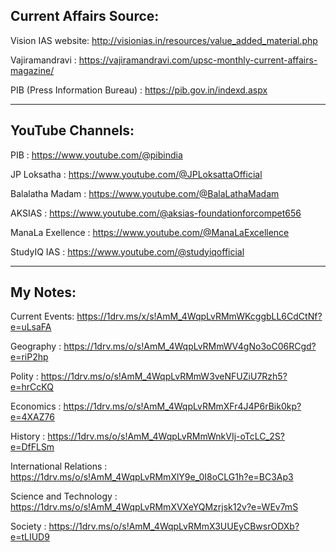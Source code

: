 Current Affairs Source:
-------------------------
Vision IAS website: http://visionias.in/resources/value_added_material.php 

Vajiramandravi : https://vajiramandravi.com/upsc-monthly-current-affairs-magazine/ 

PIB (Press Information Bureau) : https://pib.gov.in/indexd.aspx 

---------------------------------------------------------------------------------------

YouTube Channels:
-------------------
PIB : https://www.youtube.com/@pibindia 

JP Loksatha : https://www.youtube.com/@JPLoksattaOfficial 

Balalatha Madam  : https://www.youtube.com/@BalaLathaMadam 

AKSIAS : https://www.youtube.com/@aksias-foundationforcompet656 

ManaLa Exellence : https://www.youtube.com/@ManaLaExcellence 

StudyIQ IAS : https://www.youtube.com/@studyiqofficial


--------------------------------------------------------------------------------------

My Notes:
--------------------

Current Events: https://1drv.ms/x/s!AmM_4WqpLvRMmWKcggbLL6CdCtNf?e=uLsaFA 

Geography : https://1drv.ms/o/s!AmM_4WqpLvRMmWV4gNo3oC06RCgd?e=riP2hp 

Polity : https://1drv.ms/o/s!AmM_4WqpLvRMmW3veNFUZiU7Rzh5?e=hrCcKQ 

Economics : https://1drv.ms/o/s!AmM_4WqpLvRMmXFr4J4P6rBik0kp?e=4XAZ76

History : https://1drv.ms/o/s!AmM_4WqpLvRMmWnkVIj-oTcLC_2S?e=DfFLSm 

International Relations : https://1drv.ms/o/s!AmM_4WqpLvRMmXlY9e_0I8oCLG1h?e=BC3Ap3 

Science and Technology : https://1drv.ms/o/s!AmM_4WqpLvRMmXVXeYQMzrjsk12v?e=WEv7mS 

Society : https://1drv.ms/o/s!AmM_4WqpLvRMmX3UUEyCBwsrODXb?e=tLIUD9  